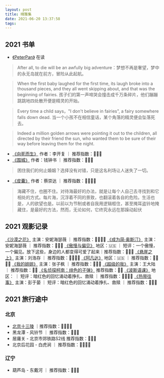 ```yaml
---
layout: post
title: 晴雅集
date: 2021-06-20 13:37:58
tags:
---
```


## 2021 书单
* [《PeterPan》](https://book.douban.com/subject/1386094/) 在读

> After all, to die will be an awfully big adventure：梦想不再是奢望，梦中的永无岛就在前方，冒险从此起航。

> When the first baby laughed for the first time, its laugh broke into a thousand pieces, and they all went skipping about, and that was the beginning of fairies. 孩子们的第一声啼哭会撞击成千万条碎片，他们蹦蹦跳跳地四处散开便是精灵的开始。

> Every time a child says，"I don't believe in fairies", a fairy somewhere falls down dead. 当一个小孩不在相信童话，某个角落的精灵便会坠落死去。

>  Indeed a million golden arrows were pointing it out to the children, all directed by their friend the sun, who wanted them to be sure of their way before leaving them for the night.

* [《向死而生》](https://book.douban.com/subject/26422275/) 作者：李开复 ｜ 推荐指数：🌟🌟🌟
* [《围城》](https://book.douban.com/subject/11524204/) 作者：钱钟书 ｜ 推荐指数：🌟🌟🌟
> 困住我们的何止婚姻？选择没有对错，只是这名利场让人迷失了一切。

* [《皮囊》](https://book.douban.com/subject/26278687/) 作者：蔡崇达 ｜ 推荐指数：🌟🌟🌟🌟

> 海藏不住，也圈不住。对待海最好的办法，就是让每个人自己去寻找到和它相处的方式。每片海，沉浮着不同的景致，也翻滚着各自的危险。生活也是，人的欲望也是。以前以为节制或者自我用逻辑框住，甚至掩耳盗铃地掩藏住，是最好的方法，然而，无论如何，它终究永远在那躁动起伏

## 2021 观影记录
[《沙漠之花》](https://movie.douban.com/subject/3430271/) 主演：安妮海瑟薇 ｜ 推荐指数：🌟🌟🌟🌟
[《成为简·奥斯汀》](https://movie.douban.com/subject/1920805/) 主演：安妮海瑟薇 ｜ 推荐指数：🌟🌟🌟
[《傲慢与偏见》](https://movie.douban.com/subject/1418200/) 地区：🇺🇸 ｜ 短评：一个傲慢，一个偏见。放下这些，身边的人都变得可爱了起来｜推荐指数：🌟🌟🌟
[《悬崖之上》](https://movie.douban.com/subject/32493124/) 主演：刘浩存 ｜ 推荐指数：🌟🌟🌟🌟
[《阿凡达》](https://movie.douban.com/subject/1652587/) 地区：🇺🇸 ｜ 推荐指数：🌟🌟🌟🌟
[《我的姐姐》](https://movie.douban.com/subject/35158160/) 主演：张子枫 ｜ 推荐指数：🌟🌟🌟
[《超级的我》](https://movie.douban.com/subject/26816376/) 主演：王大陆 ｜ 推荐指数：🌟🌟
[《名侦探柯南：绯色的子弹》](https://movie.douban.com/subject/33454993/) 推荐指数：🌟🌟
[《波斯语课》](https://movie.douban.com/subject/30466931/) 地区： ｜ 短评：暗红色的回忆涌动着挣扎、救赎 ｜ 推荐指数：🌟🌟🌟🌟
[《热带往事》](https://movie.douban.com/subject/29984000/)  主演：彭于晏 ｜ 短评：暗红色的回忆涌动着挣扎、救赎 ｜ 推荐指数：🌟🌟🌟

## 2021 旅行途中

### 北京
* [北京十三陵](https://zh.wikipedia.org/zh-hans/%E6%98%8E%E5%8D%81%E4%B8%89%E9%99%B5) ｜推荐指数：🌟🌟🌟🌟
* 黑龙潭 - 风铃节 ｜ 推荐指数：🌟🌟🌟
* 居庸关 - 北京市郊铁路S2线  推荐指数：🌟🌟🌟
* 北京后花园 - 白虎涧 ｜ 推荐指数：🌟🌟🌟🌟

### 辽宁
* 葫芦岛 - 东戴河 ｜ 推荐指数：🌟🌟🌟